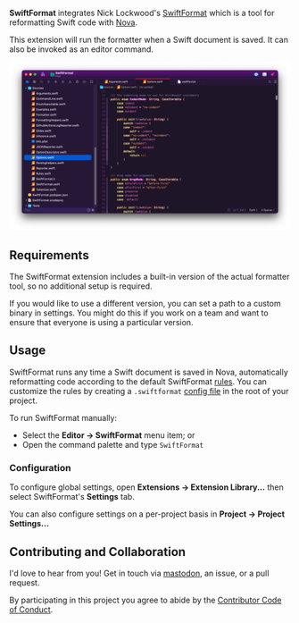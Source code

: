 **SwiftFormat** integrates Nick Lockwood's [SwiftFormat](https://github.com/nicklockwood/SwiftFormat) which is a tool for reformatting Swift code with [Nova](https://panic.com/nova).

This extension will run the formatter when a Swift document is saved. It can also be invoked as an editor command. 

![](https://raw.githubusercontent.com/PadraigK/swiftformat-nova/main/Images/screenshot.png)

## Requirements

The SwiftFormat extension includes a built-in version of the actual formatter tool, so no additional setup is required. 

If you would like to use a different version, you can set a path to a custom binary in settings. You might do this if you work on a team and want to ensure that everyone is using a particular version.

## Usage
SwiftFormat runs any time a Swift document is saved in Nova, automatically reformatting code according to the default SwiftFormat [rules](https://github.com/nicklockwood/SwiftFormat#rules). You can customize the rules by creating a `.swiftformat` [config file](https://github.com/nicklockwood/SwiftFormat#config-file) in the root of your project. 

To run SwiftFormat manually:

- Select the **Editor → SwiftFormat** menu item; or
- Open the command palette and type `SwiftFormat`

### Configuration
To configure global settings, open **Extensions → Extension Library...** then select SwiftFormat's **Settings** tab.

You can also configure settings on a per-project basis in **Project → Project Settings...**

## Contributing and Collaboration

I'd love to hear from you! Get in touch via [mastodon](https://mastodon.social/@PadraigOCinneide), an issue, or a pull request.


By participating in this project you agree to abide by the [Contributor Code of Conduct](CODE_OF_CONDUCT.md).

[build status]: https://github.com/mattmassicotte/Queue/actions
[build status badge]: https://github.com/mattmassicotte/Queue/workflows/CI/badge.svg
[platforms]: https://swiftpackageindex.com/mattmassicotte/Queue
[platforms badge]: https://img.shields.io/endpoint?url=https%3A%2F%2Fswiftpackageindex.com%2Fapi%2Fpackages%2Fmattmassicotte%2FQueue%2Fbadge%3Ftype%3Dplatforms
[semaphore]: https://github.com/groue/Semaphore
[documentation]: https://swiftpackageindex.com/mattmassicotte/Queue/main/documentation
[documentation badge]: https://img.shields.io/badge/Documentation-DocC-blue


